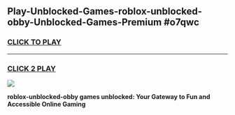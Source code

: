 
## Play-Unblocked-Games-roblox-unblocked-obby-Unblocked-Games-Premium #o7qwc
<h3>
<a href="https://premium.freeplayer.one?title=roblox-unblocked-obby&ref=12M">CLICK TO PLAY</a></h3>
<hr>

<h3>
<a href="https://premium.freeplayer.one?title=roblox-unblocked-obby&ref=12M">CLICK 2 PLAY</a>
  
</h3>

<a href="https://premium.freeplayer.one?title=roblox-unblocked-obby&ref=12M"><img src="https://clearcache.store/games.png"></a>


**roblox-unblocked-obby games unblocked: Your Gateway to Fun and Accessible Online Gaming**
